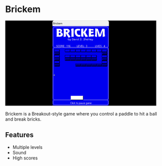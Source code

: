 # Brickem

![Brickem Gameplay](brickem_gameplay.gif)

Brickem is a Breakout-style game where you control a paddle to hit a ball and break bricks.

## Features
- Multiple levels
- Sound
- High scores
